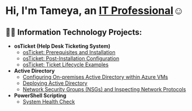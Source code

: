 
<h1>Hi, I'm Tameya, an <a href="https://linkedin.com/in/tameya-williams-a12b25247/">IT Professional</a>☺</h1>

<h2>👨‍💻 Information Technology Projects:</h2>

- <b>osTicket (Help Desk Ticketing System)</b>
  - [osTicket: Prerequisites and Installation](https://github.com/tameya-w/osticket-prereqs)
  - [osTicket: Post-Installation Configuration](https://github.com/tameya-w/post-install-config)
  - [osTicket: Ticket Lifecycle Examples](https://github.com/tameya-w/ticket-lifecycle)
- <b>Active Directory</b>
  - [Configuring On-premises Active Directory within Azure VMs](https://github.com/tameya-w/configure-ad)
  - [Deploying Active Directory]((https://github.com/tameya-w/deploy-ad))
  - [Network Security Groups (NSGs) and Inspecting Network Protocols](https://github.com/tameya-w/azure-network-protocols)
- <b>PowerShell Scripting</b>
  - [System Health Check](https://github.com/tameya-w/System-Health-Check)



[linkedin]: https://linkedin.com/in/tameya-williams-a12b25247/
